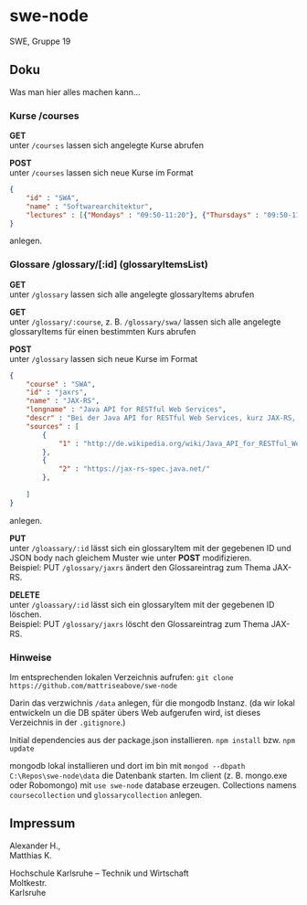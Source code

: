 # swe-node
SWE, Gruppe 19


## Doku

Was man hier alles machen kann...


### Kurse /courses

__GET__  
unter `/courses` lassen sich angelegte Kurse abrufen  

__POST__  
unter `/courses` lassen sich neue Kurse im Format

``` json
{
    "id" : "SWA",
    "name" : "Softwarearchitektur",
    "lectures" : [{"Mondays" : "09:50-11:20"}, {"Thursdays" : "09:50-11:20"}]
}
```

anlegen.  


### Glossare /glossary/[:id] (glossaryItemsList)

__GET__  
unter `/glossary` lassen sich alle angelegte glossaryItems abrufen  

__GET__  
unter `/glossary/:course`, z. B. `/glossary/swa/` lassen sich alle angelegte glossaryItems für einen bestimmten Kurs abrufen  

__POST__  
unter `/glossary` lassen sich neue Kurse im Format

``` json
{
    "course" : "SWA",
    "id" : "jaxrs",
    "name" : "JAX-RS",
    "longname" : "Java API for RESTful Web Services",
    "descr" : "Bei der Java API for RESTful Web Services, kurz JAX-RS, handelt es sich um ...",
    "sources" : [ 
        {
            "1" : "http://de.wikipedia.org/wiki/Java_API_for_RESTful_Web_Services"
        },
        {
            "2" : "https://jax-rs-spec.java.net/"
        },
        
    ]
}
```

anlegen.  

__PUT__  
unter `/gloassary/:id` lässt sich ein glossaryItem mit der gegebenen ID und JSON body nach gleichem Muster wie unter **POST** modifizieren.  
Beispiel: PUT `/glossary/jaxrs` ändert den Glossareintrag zum Thema JAX-RS.  


__DELETE__  
unter `/gloassary/:id` lässt sich ein glossaryItem mit der gegebenen ID löschen.  
Beispiel: PUT `/glossary/jaxrs` löscht den Glossareintrag zum Thema JAX-RS.  


### Hinweise

Im entsprechenden lokalen Verzeichnis aufrufen:
`git clone https://github.com/mattriseabove/swe-node`

Darin das verzwichnis `/data` anlegen, für die mongodb Instanz.
(da wir lokal entwickeln un die DB später übers Web aufgerufen wird, ist dieses Verzeichnis in der `.gitignore`.)

Initial dependencies aus der package.json installieren.
`npm install` bzw. `npm update`

mongodb lokal installieren und dort im bin mit 
`mongod --dbpath C:\Repos\swe-node\data`
die Datenbank starten.
Im client (z. B. mongo.exe oder Robomongo) mit `use swe-node` database erzeugen.
Collections namens `coursecollection` und `glossarycollection` anlegen.


## Impressum

Alexander H.,  
Matthias K.

Hochschule Karlsruhe – Technik und Wirtschaft  
Moltkestr.  
Karlsruhe 